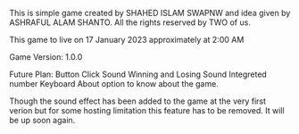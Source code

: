 This is simple game created by SHAHED ISLAM SWAPNW and idea given by ASHRAFUL ALAM SHANTO.
All the rights reserved by TWO of us.

This game to live on 17 January 2023 approximately at 2:00 AM

Game Version:   1.0.0

Future Plan:
    Button Click Sound
    Winning and Losing Sound
    Integreted number Keyboard
    About option to know about the game.

Though the sound effect has been added to the game at the very first verion but for some hosting limitation this feature has to be removed. It will be up soon again.